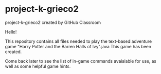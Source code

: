# project-k-grieco2
project-k-grieco2 created by GitHub Classroom

Hello!

This repository contains all files needed to play the text-based adventure game "Harry Potter and the Barren Halls of Ivy".java
This game has been created.

Come back later to see the list of in-game commands avaialable for use, as well as some helpful game hints.
